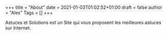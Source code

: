 +++
title = "About"
date = 2021-01-03T01:02:52+01:00
draft = false
author = "Alex"
Tags = []
+++

Astuces et Solutions est un Site qui vous proposent les meilleures astuces sur Internet. 
